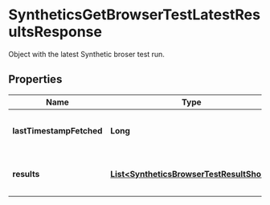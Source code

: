 

# SyntheticsGetBrowserTestLatestResultsResponse

Object with the latest Synthetic broser test run.
## Properties

Name | Type | Description | Notes
------------ | ------------- | ------------- | -------------
**lastTimestampFetched** | **Long** | Timestamp of the latest browser test run. |  [optional]
**results** | [**List&lt;SyntheticsBrowserTestResultShort&gt;**](SyntheticsBrowserTestResultShort.md) | Result of the latest browser test run. |  [optional]



